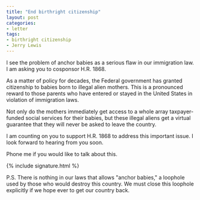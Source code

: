 ```yaml
---
title: "End birthright citizenship"
layout: post
categories:
- letter
tags:
- birthright citizenship
- Jerry Lewis
---
```


I see the problem of anchor babies as a serious flaw in our immigration law. I am asking you to cosponsor H.R. 1868.

As a matter of policy for decades, the Federal government has granted citizenship to babies born to illegal alien mothers. This is a pronounced reward to those parents who have entered or stayed in the United States in violation of immigration laws.

Not only do the mothers immediately get access to a whole array taxpayer-funded social services for their babies, but these illegal aliens get a virtual guarantee that they will never be asked to leave the country.

I am counting on you to support H.R. 1868 to address this important issue. I look forward to hearing from you soon.

Phone me if you would like to talk about this.

{% include signature.html %}

P.S. There is nothing in our laws that allows "anchor babies," a loophole used by those who would destroy this country. We must close this loophole explicitly if we hope ever to get our country back.
